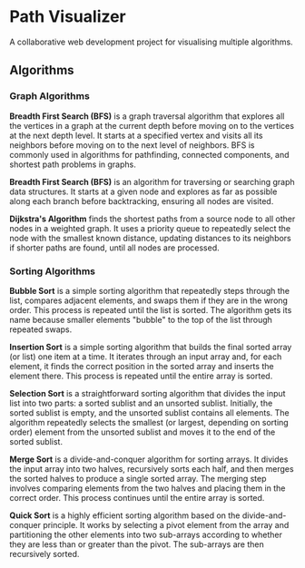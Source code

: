 # Path Visualizer

A collaborative web development project for visualising multiple algorithms.

## Algorithms

### Graph Algorithms

**Breadth First Search (BFS)** is a graph traversal algorithm that explores all the vertices in a graph at the current depth before moving on to the vertices at the next depth level. It starts at a specified vertex and visits all its neighbors before moving on to the next level of neighbors. BFS is commonly used in algorithms for pathfinding, connected components, and shortest path problems in graphs.

**Breadth First Search (BFS)** is an algorithm for traversing or searching graph data structures. It starts at a given node and explores as far as possible along each branch before backtracking, ensuring all nodes are visited.

**Dijkstra's Algorithm** finds the shortest paths from a source node to all other nodes in a weighted graph. It uses a priority queue to repeatedly select the node with the smallest known distance, updating distances to its neighbors if shorter paths are found, until all nodes are processed.


### Sorting Algorithms

**Bubble Sort** is a simple sorting algorithm that repeatedly steps through the list, compares adjacent elements, and swaps them if they are in the wrong order. This process is repeated until the list is sorted. The algorithm gets its name because smaller elements "bubble" to the top of the list through repeated swaps.

**Insertion Sort** is a simple sorting algorithm that builds the final sorted array (or list) one item at a time. It iterates through an input array and, for each element, it finds the correct position in the sorted array and inserts the element there. This process is repeated until the entire array is sorted. 

**Selection Sort** is a straightforward sorting algorithm that divides the input list into two parts: a sorted sublist and an unsorted sublist. Initially, the sorted sublist is empty, and the unsorted sublist contains all elements. The algorithm repeatedly selects the smallest (or largest, depending on sorting order) element from the unsorted sublist and moves it to the end of the sorted sublist.

**Merge Sort** is a divide-and-conquer algorithm for sorting arrays. It divides the input array into two halves, recursively sorts each half, and then merges the sorted halves to produce a single sorted array. The merging step involves comparing elements from the two halves and placing them in the correct order. This process continues until the entire array is sorted.

**Quick Sort** is a highly efficient sorting algorithm based on the divide-and-conquer principle. It works by selecting a pivot element from the array and partitioning the other elements into two sub-arrays according to whether they are less than or greater than the pivot. The sub-arrays are then recursively sorted.

